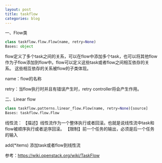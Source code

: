 ```yaml
---
layout: post
title: taskflow
categories: blog
---
```


一、Flow类

```python
class taskflow.flow.Flow(name, retry=None)
Bases: object
```
flow定义了多个task之间的关系，可以在flow中添加多个task，也可以将其他flow作为子flow添加到flow中。flow可以定义这些task或者flow之间相互依存的关系。
这些相互依存的关系被flow的子类体现。


name：flow的名称

retry：当flow执行时并且有错误产生时，retry controller将会产生作用。


二、Linear flow

```python
class taskflow.patterns.linear_flow.Flow(name, retry=None)[source]
Bases: taskflow.flow.Flow
```

线性流：
【描述】线性流作为一个整体执行或者回滚。也就是说线性流中task和flow被顺序执行或者逆序回滚。
【限制】前一个任务的输出，必须是后一个任务的输入

add(*items)
添加task或者flow到线性流


参考：https://wiki.openstack.org/wiki/TaskFlow